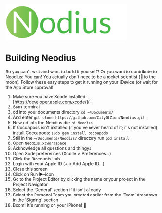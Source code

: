 <img src="Artwork/Logos/PNGs/Logo-Github.png" width="400" alt="Neodius Logo">

# Building Neodius
So you can't wait and want to build it yourself? Or you want to contribute to Neodius: You can! You actually don't need to be a rocket scientist (:rocket: to the moon). Follow these easy steps to get it running on your iDevice (or wait for the App Store approval).

1. Make sure you have Xcode installed: [https://developer.apple.com/xcode/]()
2. Start terminal
3. cd into your documents directory `cd ~/Documents/`
4. And enter `git clone https://github.com/CityOfZion/Neodius.git`
5. Now cd into the Neodius dir: `cd Neodius`
6. If Cocoapods isn't installed (if you've never heard of it; it's not installed) install Cocoapods: `sudo gem install cocoapods`
7. Still in the `~/Documents/Neodius/` directory run `pod install`
8. Open `Neodius.xcworkspace`
9. Acknowledge all questions and thingys
10. Open Xode preferences (Xcode > Preferences…)
11. Click the ‘Accounts’ tab
12. Login with your Apple ID (+ > Add Apple ID…)
13. Close this screen
14. Click on Run ▶️-icon.
15. Go to the Project Editor by clicking the name or your project in the Project Navigator
16. Select the ‘General’ section if it isn’t already
17. Select the Personal Team you created earlier from the ‘Team’ dropdown in the ‘Signing’ section
18. Boom! It's running on your iPhone! :beer:

